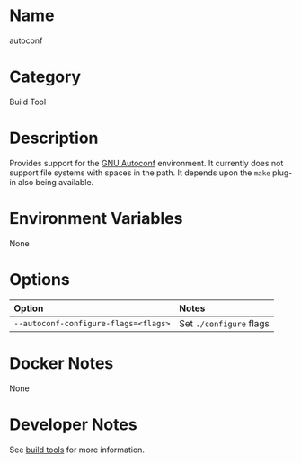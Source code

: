 <!---
  Licensed to the Apache Software Foundation (ASF) under one
  or more contributor license agreements.  See the NOTICE file
  distributed with this work for additional information
  regarding copyright ownership.  The ASF licenses this file
  to you under the Apache License, Version 2.0 (the
  "License"); you may not use this file except in compliance
  with the License.  You may obtain a copy of the License at

    http://www.apache.org/licenses/LICENSE-2.0

  Unless required by applicable law or agreed to in writing,
  software distributed under the License is distributed on an
  "AS IS" BASIS, WITHOUT WARRANTIES OR CONDITIONS OF ANY
  KIND, either express or implied.  See the License for the
  specific language governing permissions and limitations
  under the License.
-->

# Name

autoconf

# Category

Build Tool

# Description

Provides support for the [GNU Autoconf](https://www.gnu.org/software/autoconf/) environment.  It currently does not support file systems with spaces in the path.  It depends upon the `make` plug-in also being available.

# Environment Variables

None

# Options

| Option | Notes |
|:---------|:------|
| `--autoconf-configure-flags=<flags>` | Set `./configure` flags |

# Docker Notes

None

# Developer Notes

See [build tools](../buildtools) for more information.
